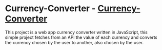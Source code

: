 # Currency-Converter - [Currency-Converter](https://7sion7.github.io/currency-converter/)

This project is a web app currency converter written in JavaScript, this simple project fetches from an API the value of each currency and converts the currency chosen by the user to another, also chosen by the user.
